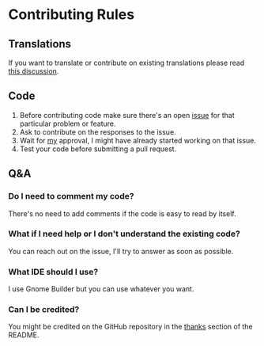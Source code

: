 # Contributing Rules

## Translations

If you want to translate or contribute on existing translations please read [this discussion](https://github.com/Jeffser/Alpaca/discussions/153).

## Code

1) Before contributing code make sure there's an open [issue](https://github.com/Jeffser/Alpaca/issues) for that particular problem or feature.
2) Ask to contribute on the responses to the issue.
3) Wait for [my](https://github.com/Jeffser) approval, I might have already started working on that issue.
4) Test your code before submitting a pull request.

## Q&A

### Do I need to comment my code?

There's no need to add comments if the code is easy to read by itself.

### What if I need help or I don't understand the existing code?

You can reach out on the issue, I'll try to answer as soon as possible.

### What IDE should I use?

I use Gnome Builder but you can use whatever you want.

### Can I be credited?

You might be credited on the GitHub repository in the [thanks](https://github.com/Jeffser/Alpaca/blob/main/README.md#thanks) section of the README.
